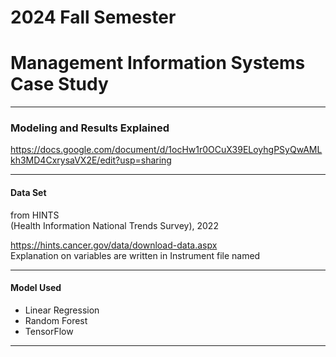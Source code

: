 # 2024 Fall Semester  
# Management Information Systems Case Study

---  

### Modeling and Results Explained
https://docs.google.com/document/d/1ocHw1r0OCuX39ELoyhgPSyQwAMLkh3MD4CxrysaVX2E/edit?usp=sharing


---
#### Data Set  
from HINTS  
(Health Information National Trends Survey), 2022

https://hints.cancer.gov/data/download-data.aspx  
Explanation on variables are written in Instrument file named <HINTS6-AnnotatedEnglishInstrument>

---
#### Model Used  
* Linear Regression  
* Random Forest  
* TensorFlow  
---
